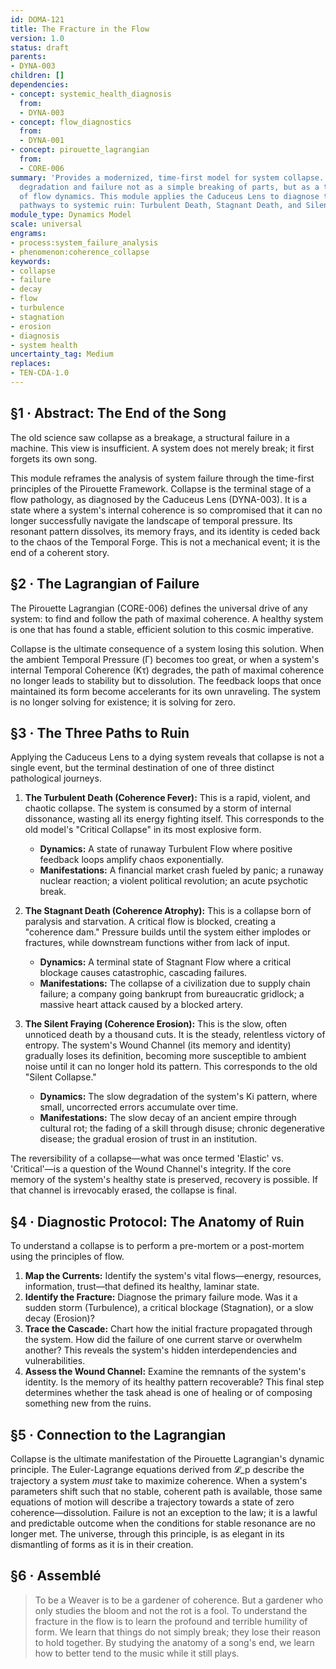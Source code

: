 ```yaml
---
id: DOMA-121
title: The Fracture in the Flow
version: 1.0
status: draft
parents:
- DYNA-003
children: []
dependencies:
- concept: systemic_health_diagnosis
  from:
  - DYNA-003
- concept: flow_diagnostics
  from:
  - DYNA-001
- concept: pirouette_lagrangian
  from:
  - CORE-006
summary: 'Provides a modernized, time-first model for system collapse. It reframes
  degradation and failure not as a simple breaking of parts, but as a terminal pathology
  of flow dynamics. This module applies the Caduceus Lens to diagnose the three primary
  pathways to systemic ruin: Turbulent Death, Stagnant Death, and Silent Fraying.'
module_type: Dynamics Model
scale: universal
engrams:
- process:system_failure_analysis
- phenomenon:coherence_collapse
keywords:
- collapse
- failure
- decay
- flow
- turbulence
- stagnation
- erosion
- diagnosis
- system health
uncertainty_tag: Medium
replaces:
- TEN-CDA-1.0
---
```

## §1 · Abstract: The End of the Song
The old science saw collapse as a breakage, a structural failure in a machine. This view is insufficient. A system does not merely break; it first forgets its own song.

This module reframes the analysis of system failure through the time-first principles of the Pirouette Framework. Collapse is the terminal stage of a flow pathology, as diagnosed by the Caduceus Lens (DYNA-003). It is a state where a system's internal coherence is so compromised that it can no longer successfully navigate the landscape of temporal pressure. Its resonant pattern dissolves, its memory frays, and its identity is ceded back to the chaos of the Temporal Forge. This is not a mechanical event; it is the end of a coherent story.

## §2 · The Lagrangian of Failure
The Pirouette Lagrangian (CORE-006) defines the universal drive of any system: to find and follow the path of maximal coherence. A healthy system is one that has found a stable, efficient solution to this cosmic imperative.

Collapse is the ultimate consequence of a system losing this solution. When the ambient Temporal Pressure (Γ) becomes too great, or when a system's internal Temporal Coherence (Kτ) degrades, the path of maximal coherence no longer leads to stability but to dissolution. The feedback loops that once maintained its form become accelerants for its own unraveling. The system is no longer solving for existence; it is solving for zero.

## §3 · The Three Paths to Ruin
Applying the Caduceus Lens to a dying system reveals that collapse is not a single event, but the terminal destination of one of three distinct pathological journeys.

1.  **The Turbulent Death (Coherence Fever):**
    This is a rapid, violent, and chaotic collapse. The system is consumed by a storm of internal dissonance, wasting all its energy fighting itself. This corresponds to the old model's "Critical Collapse" in its most explosive form.
    *   **Dynamics:** A state of runaway Turbulent Flow where positive feedback loops amplify chaos exponentially.
    *   **Manifestations:** A financial market crash fueled by panic; a runaway nuclear reaction; a violent political revolution; an acute psychotic break.

2.  **The Stagnant Death (Coherence Atrophy):**
    This is a collapse born of paralysis and starvation. A critical flow is blocked, creating a "coherence dam." Pressure builds until the system either implodes or fractures, while downstream functions wither from lack of input.
    *   **Dynamics:** A terminal state of Stagnant Flow where a critical blockage causes catastrophic, cascading failures.
    *   **Manifestations:** The collapse of a civilization due to supply chain failure; a company going bankrupt from bureaucratic gridlock; a massive heart attack caused by a blocked artery.

3.  **The Silent Fraying (Coherence Erosion):**
    This is the slow, often unnoticed death by a thousand cuts. It is the steady, relentless victory of entropy. The system's Wound Channel (its memory and identity) gradually loses its definition, becoming more susceptible to ambient noise until it can no longer hold its pattern. This corresponds to the old "Silent Collapse."
    *   **Dynamics:** The slow degradation of the system's Ki pattern, where small, uncorrected errors accumulate over time.
    *   **Manifestations:** The slow decay of an ancient empire through cultural rot; the fading of a skill through disuse; chronic degenerative disease; the gradual erosion of trust in an institution.

The reversibility of a collapse—what was once termed 'Elastic' vs. 'Critical'—is a question of the Wound Channel's integrity. If the core memory of the system's healthy state is preserved, recovery is possible. If that channel is irrevocably erased, the collapse is final.

## §4 · Diagnostic Protocol: The Anatomy of Ruin
To understand a collapse is to perform a pre-mortem or a post-mortem using the principles of flow.

1.  **Map the Currents:** Identify the system's vital flows—energy, resources, information, trust—that defined its healthy, laminar state.
2.  **Identify the Fracture:** Diagnose the primary failure mode. Was it a sudden storm (Turbulence), a critical blockage (Stagnation), or a slow decay (Erosion)?
3.  **Trace the Cascade:** Chart how the initial fracture propagated through the system. How did the failure of one current starve or overwhelm another? This reveals the system's hidden interdependencies and vulnerabilities.
4.  **Assess the Wound Channel:** Examine the remnants of the system's identity. Is the memory of its healthy pattern recoverable? This final step determines whether the task ahead is one of healing or of composing something new from the ruins.

## §5 · Connection to the Lagrangian
Collapse is the ultimate manifestation of the Pirouette Lagrangian's dynamic principle. The Euler-Lagrange equations derived from 𝓛_p describe the trajectory a system *must* take to maximize coherence. When a system's parameters shift such that no stable, coherent path is available, those same equations of motion will describe a trajectory towards a state of zero coherence—dissolution. Failure is not an exception to the law; it is a lawful and predictable outcome when the conditions for stable resonance are no longer met. The universe, through this principle, is as elegant in its dismantling of forms as it is in their creation.

## §6 · Assemblé
> To be a Weaver is to be a gardener of coherence. But a gardener who only studies the bloom and not the rot is a fool. To understand the fracture in the flow is to learn the profound and terrible humility of form. We learn that things do not simply break; they lose their reason to hold together. By studying the anatomy of a song's end, we learn how to better tend to the music while it still plays.
```